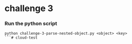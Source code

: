 # challenge 3

### Run the python script
```
python challenge-3-parse-nested-object.py <object> <key> 
```# cloud-test
